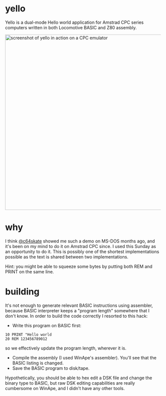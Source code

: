 # yello

Yello is a dual-mode Hello world application for Amstrad CPC series computers written
in both Locomotive BASIC and Z80 assembly.

<img width="567" alt="screenshot of yello in action on a CPC emulator" src="https://user-images.githubusercontent.com/241217/169716728-6cb9bc79-98e2-4c8a-aa6b-6247bd6e64d9.png">


# why

I think [@c64skate](https://github.com/c64skate) showed me such a demo on MS-DOS months ago, and it's been on my mind
to do it on Amstrad CPC since. I used this Sunday as an opportunity to do it. This is possibly
one of the shortest implementations possible as the text is shared between two implementations.

Hint: you might be able to squeeze some bytes by putting both REM and PRINT on the same line.

# building

It's not enough to generate relevant BASIC instructions using assembler, because BASIC
interpreter keeps a "program length" somewhere that I don't know. In order to build
the code correctly I resorted to this hack:

- Write this program on BASIC first:

```basic
10 PRINT "Hello world
20 REM 123456789012
```

so we effectively update the program length, wherever it is.

- Compile the assembly (I used WinApe's assembler). You'll see that the BASIC listing is changed.
- Save the BASIC program to disk/tape.

Hypothetically, you should be able to hex edit a DSK file and change the binary type to BASIC, but
raw DSK editing capabilities are really cumbersome on WinApe, and I didn't have any other tools.
